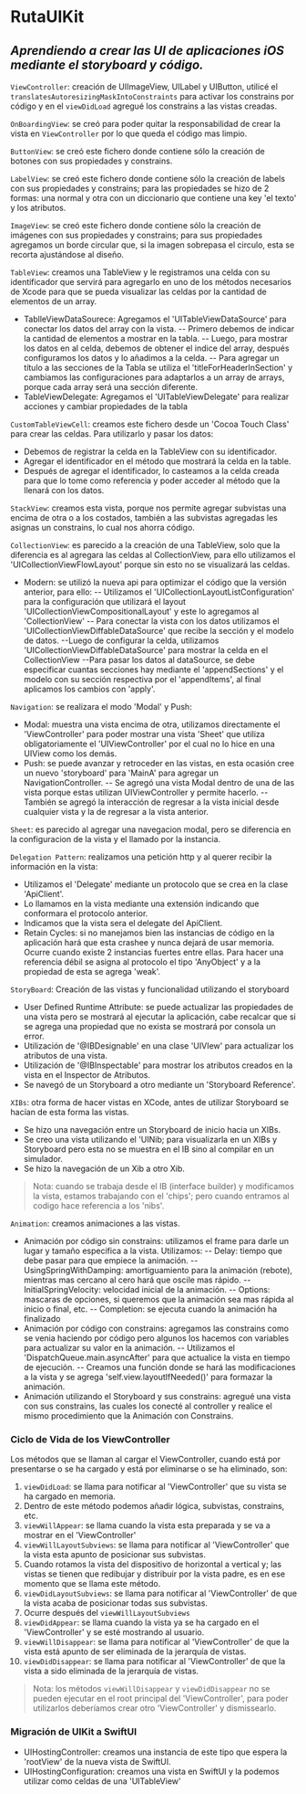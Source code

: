 # RutaUIKit
## _Aprendiendo a crear las UI de aplicaciones iOS mediante el storyboard y código._  

`ViewController`: creación de UIImageView, UILabel y UIButton, utilicé el `translatesAutoresizingMaskIntoConstraints` para activar los constrains por código y en el `viewDidLoad` agregué los constrains a las vistas creadas.

`OnBoardingView`: se creó para poder quitar la responsabilidad de crear la vista en `ViewController` por lo que queda el código mas limpio.

`ButtonView`: se creó este fichero donde contiene sólo la creación de botones con sus propiedades y constrains.

`LabelView`: se creó este fichero donde contiene sólo la creación de labels con sus propiedades y constrains; para las propiedades se hizo de 2 formas: una normal y otra con un diccionario que contiene una key 'el texto' y los atributos. 

`ImageView`: se creó este fichero donde contiene sólo la creación de imágenes con sus propiedades y constrains; para sus propiedades agregamos un borde circular que, si la imagen sobrepasa el circulo, esta se recorta ajustándose al diseño.

`TableView`: creamos una TableView y le registramos una celda con su identificador que servirá para agregarlo en uno de los métodos necesarios de Xcode para que se pueda visualizar las celdas por la cantidad de elementos de un array. 
- TablleViewDataSourece: Agregamos el 'UITableViewDataSource' para conectar los datos del array con la vista.
-- Primero debemos de indicar la cantidad de elementos a mostrar en la tabla.
-- Luego, para mostrar los datos en al celda, debemos de obtener el indice del array, después configuramos los datos y lo añadimos a la celda.
-- Para agregar un título a las secciones de la Tabla se utiliza el 'titleForHeaderInSection' y cambiamos las configuraciones para adaptarlos a un array de arrays, porque cada array será una sección diferente.
- TableViewDelegate: Agregamos el 'UITableViewDelegate' para realizar acciones y cambiar propiedades de la tabla

`CustomTableViewCell`: creamos este fichero desde un 'Cocoa Touch Class' para crear las celdas. Para utilizarlo y pasar los datos:
- Debemos de registrar la celda en la TableView con su identificador.
- Agregar el identificador en el método que mostrará la celda en la table.
- Después de agregar el identificador, lo casteamos a la celda creada para que lo tome como referencia y poder acceder al método que la llenará con los datos.

`StackView`: creamos esta vista, porque nos permite agregar subvistas una encima de otra o a los costados, también a las subvistas agregadas les asignas un constrains, lo cual nos ahorra código.

`CollectionView`:  es parecido a la creación de una TableView, solo que la diferencia es al agregara las celdas al CollectionView, para ello utilizamos el 'UICollectionViewFlowLayout' porque sin esto no se visualizará las celdas.
- Modern: se utilizó la nueva api para optimizar el código que la versión anterior, para ello:
-- Utilizamos el 'UICollectionLayoutListConfiguration' para la configuración que utilizará el layout 'UICollectionViewCompositionalLayout' y este lo agregamos al 'CollectionView'
-- Para conectar la vista con los datos utilizamos el 'UICollectionViewDiffableDataSource' que recibe la sección y el modelo de datos.
--Luego de configurar la celda, utilizamos 'UICollectionViewDiffableDataSource' para mostrar la celda en el CollectionView
--Para pasar los datos al dataSource, se debe especificar cuantas secciones hay mediante el 'appendSections' y el modelo con su sección respectiva por el 'appendItems', al final aplicamos los cambios con 'apply'.

`Navigation`: se realizara el modo 'Modal' y Push:
- Modal: muestra una vista encima de otra, utilizamos directamente el 'ViewController' para poder mostrar una vista 'Sheet' que utiliza obligatoriamente el 'UIViewController' por el cual no lo hice en una UIView como los demás.
- Push: se puede avanzar y retroceder en las vistas, en esta ocasión cree un nuevo 'storyboard' para 'MainA' para agregar un NavigationController.
-- Se agregó una vista Modal dentro de una de las vista porque estas utilizan UIViewController y permite hacerlo.
-- También se agregó la interacción de regresar a la vista inicial desde cualquier vista y la de regresar a la vista anterior.

`Sheet`: es parecido al agregar una navegacion modal, pero se diferencia en la configuracion de la vista y el llamado por la instancia.

`Delegation Pattern`: realizamos una petición http y al querer recibir la información en la vista:
- Utilizamos el 'Delegate' mediante un protocolo que se crea en la clase 'ApiClient'.
- Lo llamamos en la vista mediante una extensión indicando que conformara el protocolo anterior.
- Indicamos que la vista sera el delegate del ApiClient.
- Retain Cycles: si no manejamos bien las instancias de código en la aplicación hará que esta crashee y nunca dejará de usar memoria. Ocurre cuando existe 2 instancias fuertes entre ellas. Para hacer una referencia débil se asigna al protocolo el tipo 'AnyObject' y a la propiedad de esta se agrega 'weak'.

`StoryBoard`: Creación de las vistas y funcionalidad utilizando el storyboard
- User Defined Runtime Attribute: se puede actualizar las propiedades de una vista pero se mostrará al ejecutar la aplicación, cabe recalcar que si se agrega una propiedad que no exista se mostrará por consola un error.
- Utilización de '@IBDesignable' en una clase 'UIVIew' para actualizar los atributos de una vista.
- Utilización de '@IBInspectable' para mostrar los atributos creados en la vista en el Inspector de Atributos.
- Se navegó de un Storyboard a otro mediante un 'Storyboard Reference'.

`XIBs`: otra forma de hacer vistas en XCode, antes de utilizar Storyboard se hacían de esta forma las vistas.
- Se hizo una navegación entre un Storyboard de inicio hacia un XIBs.
- Se creo una vista utilizando el 'UINib; para visualizarla en un XIBs y Storyboard pero esta no se muestra en el IB sino al compilar en un simulador.
- Se hizo la navegación de un Xib a otro Xib.

> Nota: cuando se trabaja desde el IB (interface builder) y modificamos la vista, estamos trabajando con el 'chips'; pero cuando entramos al codigo hace referencia a los 'nibs'.

`Animation`: creamos animaciones a las vistas.
- Animación por código sin constrains: utilizamos el frame para darle un lugar y tamaño especifica a la vista. Utilizamos: 
-- Delay: tiempo que debe pasar para que empiece la animación.
-- UsingSpringWithDamping: amortiguamiento para la animación (rebote), mientras mas cercano al cero hará que oscile mas rápido.
-- InitialSpringVelocity: velocidad inicial de la animación.
-- Options: mascaras de opciones, si queremos que la animación sea mas rápida al inicio o final, etc.
-- Completion: se ejecuta cuando la animación ha finalizado
- Animación por código con constrains: agregamos las constrains como se venia haciendo por código pero algunos los hacemos con variables para actualizar su valor en la animación.
-- Utilizamos el 'DispatchQueue.main.asyncAfter' para que actualice la vista en tiempo de ejecución.
-- Creamos una función donde se hará las modificaciones a la vista y se agrega 'self.view.layoutIfNeeded()' para formazar la animación.
- Animación utilizando el Storyboard y sus constrains: agregué una vista con sus constrains, las cuales los conecté al controller y realice el mismo procedimiento que la Animación con Constrains.

### Ciclo de Vida de los ViewController
Los métodos que se llaman al cargar el ViewController, cuando está por presentarse o se ha cargado y está  por eliminarse o se ha eliminado, son:
1. `viewDidLoad`: se llama para notificar al 'ViewController' que su vista se ha cargado en memoria. 
  1. Dentro de este método podemos añadir lógica, subvistas, constrains, etc.
1. `viewWillAppear`: se llama cuando la vista esta preparada y se va a mostrar en el 'ViewController'
1. `viewWillLayoutSubviews`: se llama para notificar al 'ViewController' que la vista esta apunto de posicionar sus subvistas.
  1. Cuando rotamos la vista del dispositivo de horizontal a vertical y; las vistas se tienen que redibujar y distribuir por la vista padre, es en ese momento que se llama este método.
1. `viewDidLayoutSubviews`: se llama para notificar al 'ViewController' de que la vista acaba de posicionar todas sus subvistas.
  1. Ocurre después del `viewWillLayoutSubviews`
1. `viewDidAppear`: se llama cuando la vista ya se ha cargado en el 'ViewController' y se esté mostrando al usuario.
1. `viewWillDisappear`: se llama para notificar al 'ViewController' de que la vista está apunto de ser eliminada de la jerarquía de vistas.
1. `viewDidDisappear`: se llama para notificar al 'ViewController' de que la vista a sido eliminada de la jerarquía de vistas.

> Nota: los métodos `viewWillDisappear` y `viewDidDisappear` no se pueden ejecutar en el root principal del 'ViewController', para poder utilizarlos deberíamos crear otro 'ViewController' y dismissearlo.

### Migración de UIKit a SwiftUI
- UIHostingController: creamos una instancia de este tipo que espera la 'rootView' de la nueva vista de SwiftUI.
- UIHostingConfiguration: creamos una vista en SwiftUI y la podemos utilizar como celdas de una 'UITableView'
